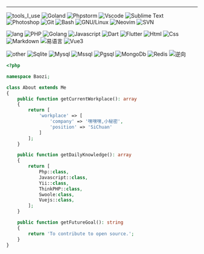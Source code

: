 
<hr></hr>

![tools_I_use](https://img.shields.io/badge/-%F0%9F%9A%80%20Tools%20I%20use%3A-orange)
![Goland](https://img.shields.io/badge/-%20Goland-000000?logo=goland)
![Phpstorm](https://img.shields.io/badge/-%20Phpstorm-782A90?logo=phpstorm)
![Vscode](https://img.shields.io/badge/Visual_Studio_Code-0078D4?style=flat&logo=visual%20studio%20code&logoColor=white)
![Sublime Text](https://img.shields.io/badge/sublime_text-%23575757.svg?&style=flat&logo=sublime-text&logoColor=important)
![Photoshop](https://img.shields.io/badge/Adobe%20Photoshop-31A8FF?style=flat&logo=Adobe%20Photoshop&logoColor=black)
![Git](https://img.shields.io/badge/GIT-E44C30?style=flat&logo=git&logoColor=white)
![Bash](https://img.shields.io/badge/GNU%20Bash-4EAA25?style=flat&logo=GNU%20Bash&logoColor=white)
![GNU/Linux](https://img.shields.io/badge/Linux-FCC624?style=flat&logo=linux&logoColor=black)
![Neovim](https://img.shields.io/badge/NeoVim-%2357A143.svg?&style=flat&logo=neovim&logoColor=white)
![SVN](https://img.shields.io/badge/-%20Svn-809CC9)


![lang](https://img.shields.io/badge/-lang:-green)
![PHP](https://img.shields.io/badge/-%20PHP-green?logo=php)
![Golang](https://img.shields.io/badge/-%20GoLang-green?logo=go)
![Javascript](https://img.shields.io/badge/JavaScript-323330?style=flat&logo=javascript&logoColor=F7DF1E)
![Dart](https://img.shields.io/badge/Dart-0175C2?style=flat&logo=dart&logoColor=white)
![Flutter](https://img.shields.io/badge/Flutter-02569B?style=flat&logo=flutter&logoColor=white)
![Html](https://img.shields.io/badge/HTML5-E34F26?style=flat&logo=html5&logoColor=white)
![Css](https://img.shields.io/badge/CSS3-1572B6?style=flat&logo=css3&logoColor=white)
![Markdown](https://img.shields.io/badge/Markdown-000000?style=flat&logo=markdown&logoColor=white)
![易语言](https://img.shields.io/badge/易语言-000000?style=flat&logo=&logoColor=white)
![Vue3](https://img.shields.io/badge/Vue3-4FC08D?style=flat&logo=vue.js&logoColor=white)

![other](https://img.shields.io/badge/-%20other%3A-green)
![Sqlite](https://img.shields.io/badge/SQLite-07405E?style=flat&logo=sqlite&logoColor=white)
![Mysql](https://img.shields.io/badge/Mysql-07405E?style=flat&logo=Mysql&logoColor=white)
![Mssql](https://img.shields.io/badge/Mssql-07405E?style=flat&logo=mssql&logoColor=white)
![Pgsql](https://img.shields.io/badge/Pgsql-07405E?style=flat&logo=Pgsql&logoColor=white)
![MongoDb](https://img.shields.io/badge/Mongodb-07405E?style=flat&logo=MongoDb&logoColor=white)
![Redis](https://img.shields.io/badge/Redis-07405E?style=flat&logo=Redis&logoColor=white)
![逆向](https://img.shields.io/badge/逆向-000000?style=flat&logo=openbugbounty&logoColor=white)

```php
<?php

namespace Baozi;

class About extends Me
{
    public function getCurrentWorkplace(): array
    {
        return [
            'workplace' => [
                'company' => '嘿嘿嘿,小秘密',
                'position' => 'SiChuan'         
            ]
        ];
    }

    public function getDailyKnowledge(): array
    {
        return [
            Php::class,
            Javascript::class,
            Yii::class,
            ThinkPHP::class,
            Swoole:class,
            Vuejs::class,
        ];
    }

    public function getFutureGoal(): string
    {
        return 'To contribute to open source.';
    }
}
```
